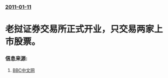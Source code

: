 ### [2011-01-11](/news/2011/01/11/index.md)

##### 
# 老挝证券交易所正式开业，只交易两家上市股票。




### 信息来源:

1. [BBC中文网](http://www.bbc.co.uk/zhongwen/simp/world/2011/01/110111_brief_laos_exchange.shtml)
